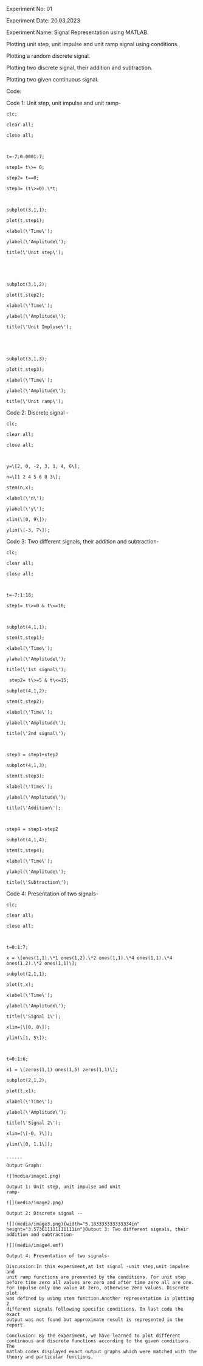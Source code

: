 Experiment No: 01

Experiment Date: 20.03.2023

Experiment Name: Signal Representation using MATLAB.

Plotting unit step, unit impulse and unit ramp signal using conditions.

Plotting a random discrete signal.

Plotting two discrete signal, their addition and subtraction.

Plotting two given continuous signal.

Code:

Code 1: Unit step, unit impulse and unit ramp-
``````
clc;

clear all;

close all;

 

t=-7:0.0001:7;

step1= t\>= 0;

step2= t==0;

step3= (t\>=0).\*t;

 

subplot(3,1,1);

plot(t,step1);

xlabel(\'Time\');

ylabel(\'Amplitude\');

title(\'Unit step\');

 

 

subplot(3,1,2);

plot(t,step2);

xlabel(\'Time\');

ylabel(\'Amplitude\');

title(\'Unit Impluse\');

 

 

subplot(3,1,3);

plot(t,step3);

xlabel(\'Time\');

ylabel(\'Amplitude\');

title(\'Unit ramp\');
``````
Code 2: Discrete signal -
``````
clc;

clear all;

close all;

 

y=\[2, 0, -2, 3, 1, 4, 6\];

n=\[1 2 4 5 6 8 3\];

stem(n,x);

xlabel(\'n\');

ylabel(\'y\');

xlim(\[0, 9\]);

ylim(\[-3, 7\]);
``````
Code 3: Two different signals, their addition and subtraction-
``````
clc;

clear all;

close all;

 

t=-7:1:18;

step1= t\>=0 & t\<=10;

 

subplot(4,1,1);

stem(t,step1);

xlabel(\'Time\');

ylabel(\'Amplitude\');

title(\'1st signal\');

 step2= t\>=5 & t\<=15;

subplot(4,1,2);

stem(t,step2);

xlabel(\'Time\');

ylabel(\'Amplitude\');

title(\'2nd signal\');

 

step3 = step1+step2

subplot(4,1,3);

stem(t,step3);

xlabel(\'Time\');

ylabel(\'Amplitude\');

title(\'Addition\');

 

step4 = step1-step2

subplot(4,1,4);

stem(t,step4);

xlabel(\'Time\');

ylabel(\'Amplitude\');

title(\'Subtraction\');
``````
Code 4: Presentation of two signals-
```````
clc;

clear all;

close all;

 

t=0:1:7;

x = \[ones(1,1).\*1 ones(1,2).\*2 ones(1,1).\*4 ones(1,1).\*4
ones(1,2).\*2 ones(1,1)\];

subplot(2,1,1);

plot(t,x);

xlabel(\'Time\');

ylabel(\'Amplitude\');

title(\'Signal 1\');

xlim=(\[0, 8\]);

ylim(\[1, 5\]);

 

t=0:1:6;

x1 = \[zeros(1,1) ones(1,5) zeros(1,1)\];

subplot(2,1,2);

plot(t,x1);

xlabel(\'Time\');

ylabel(\'Amplitude\');

title(\'Signal 2\');

xlim=(\[-0, 7\]);

ylim(\[0, 1.1\]);


``````
Output Graph:

![]media/image1.png)

Output 1: Unit step, unit impulse and unit
ramp-

![](media/image2.png)

Output 2: Discrete signal --

![](media/image3.png){width="5.183333333333334in"
height="3.573611111111111in"}Output 3: Two different signals, their
addition and subtraction-

![](media/image4.emf)

Output 4: Presentation of two signals-

Discussion:In this experiment,at 1st signal -unit step,unit impulse and
unit ramp functions are presented by the conditions. For unit step
before time zero all values are zero and after time zero all are one.
For impulse only one value at zero, otherwise zero values. Discrete plot
was defined by using stem function.Another representation is plotting 2
different signals following specific conditions. In last code the exact
output was not found but approximate result is represented in the
report.

Conclusion: By the experiment, we have learned to plot different
continuous and discrete functions according to the given conditions. The
matlab codes displayed exact output graphs which were matched with the
theory and particular functions.
